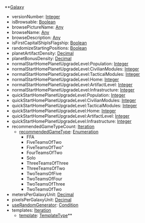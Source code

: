 **[Galaxy](Galaxy.md)
  * versionNumber: [Integer](Integer.md)
  * isBrowsable: [Boolean](Boolean.md)
  * browsePictureName: [Any](Any.md)
  * browseName: [Any](Any.md)
  * browseDescription: [Any](Any.md)
  * isFirstCapitalShipIsFlagship: [Boolean](Boolean.md)
  * randomizeStartingPositions: [Boolean](Boolean.md)
  * planetArtifactDensity: [Decimal](Decimal.md)
  * planetBonusDensity: [Decimal](Decimal.md)
  * normalStartHomePlanetUpgradeLevel:Population: [Integer](Integer.md)
  * normalStartHomePlanetUpgradeLevel:CivilianModules: [Integer](Integer.md)
  * normalStartHomePlanetUpgradeLevel:TacticalModules: [Integer](Integer.md)
  * normalStartHomePlanetUpgradeLevel:Home: [Integer](Integer.md)
  * normalStartHomePlanetUpgradeLevel:ArtifactLevel: [Integer](Integer.md)
  * normalStartHomePlanetUpgradeLevel:Infrastructure: [Integer](Integer.md)
  * quickStartHomePlanetUpgradeLevel:Population: [Integer](Integer.md)
  * quickStartHomePlanetUpgradeLevel:CivilianModules: [Integer](Integer.md)
  * quickStartHomePlanetUpgradeLevel:TacticalModules: [Integer](Integer.md)
  * quickStartHomePlanetUpgradeLevel:Home: [Integer](Integer.md)
  * quickStartHomePlanetUpgradeLevel:ArtifactLevel: [Integer](Integer.md)
  * quickStartHomePlanetUpgradeLevel:Infrastructure: [Integer](Integer.md)
  * recommendedGameTypeCount: [Iteration](Iteration.md)
    * [recommendedGameType](recommendedGameType.md): [Enumeration](Enumeration.md)
      * FFA
      * FiveTeamsOfTwo
      * FiveTeamsOfTwo"
      * FourTeamsOfTwo
      * Solo
      * ThreeTeamsOfThree
      * ThreeTeamsOfTwo
      * TwoTeamsOfFive
      * TwoTeamsOfFour
      * TwoTeamsOfThree
      * TwoTeamsOfTwo
  * metersPerGalaxyUnit: [Decimal](Decimal.md)
  * pixelsPerGalaxyUnit: [Decimal](Decimal.md)
  * [useRandomGenerator](useRandomGenerator.md): [Condition](Condition.md)
  * templates: [Iteration](Iteration.md)
    * [template](TemplateType.md): [TemplateType](TemplateType.md)**
